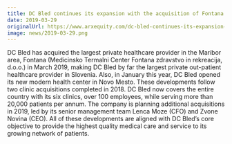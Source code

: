 ```yaml
---
title: DC Bled continues its expansion with the acquisition of Fontana
date: 2019-03-29
originalUrl: https://www.arxequity.com/dc-bled-continues-its-expansion-with-the-acquisition-of-fontana/
image: news/2019-03-29.png
---
```


DC Bled has acquired the largest private healthcare provider in the Maribor area, Fontana (Medicinsko Termalni Center Fontana zdravstvo in rekreacija, d.o.o.) in March 2019, making DC Bled by far the largest private out-patient healthcare provider in Slovenia. Also, in January this year, DC Bled opened its new modern health center in Novo Mesto. These developments follow two clinic acquisitions completed in 2018. DC Bled now covers the entire country with its six clinics, over 100 employees, while serving more than 20,000 patients per annum. The company is planning additional acquisitions in 2019, led by its senior management team Lenca Moze (CFO) and Zvone Novina (CEO). All of these developments are aligned with DC Bled’s core objective to provide the highest quality medical care and service to its growing network of patients.


